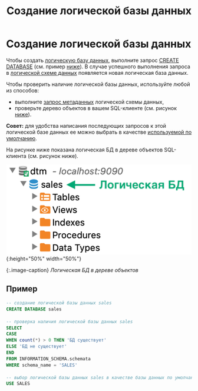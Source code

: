 ﻿---
layout: default
title: Создание логической базы данных
nav_order: 1
parent: Управление схемой данных
grand_parent: Работа с системой
has_children: false
---

# Создание логической базы данных

Чтобы создать [логическую базу данных](../../../Обзор_понятий_компонентов_и_связей/Основные_понятия/Логическая_база_данных/Логическая_база_данных.md), 
выполните запрос [CREATE DATABASE](../../../Справочная_информация/Запросы_SQLplus/CREATE_DATABASE/CREATE_DATABASE.md) 
(см. пример [ниже](#пример)). В случае успешного выполнения запроса в [логической схеме данных](../../../Обзор_понятий_компонентов_и_связей/Основные_понятия/Логическая_схема_данных/Логическая_схема_данных.md) 
появляется новая логическая база данных.

Чтобы проверить наличие логической базы данных, используйте любой из способов:
*   выполните [запрос метаданных](../Запрос_метаданных_логической_схемы/Запрос_метаданных_логической_схемы.md) 
    логической схемы данных,
*   проверьте дерево объектов в вашем SQL-клиенте (см. рисунок [ниже](#img_table_in_tree)).

**Совет:** для удобства написания последующих запросов к этой логической базе данных ее можно выбрать 
в качестве [используемой по умолчанию](../../Другие_функции/Определение_логической_БД_по_умолчанию/Определение_логической_БД_по_умолчанию.md).

На рисунке ниже показана логическая БД в дереве объектов SQL-клиента (см. рисунок ниже).

<a id="img_table_in_tree"></a>
![](Логическая_база_данных.png){:height="50%" width="50%"}

{:.image-caption}
*Логическая БД в дереве объектов*

## Пример

``` sql
-- создание логической базы данных sales
CREATE DATABASE sales

-- проверка наличия логической базы данных sales
SELECT
CASE
WHEN count(*) > 0 THEN 'БД существует'
ELSE 'БД не существует'
END
FROM INFORMATION_SCHEMA.schemata
WHERE schema_name = 'SALES'

-- выбор логической базы данных sales в качестве базы данных по умолчанию
USE SALES
```